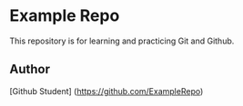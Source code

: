 # Example Repo

This repository is for learning and practicing Git and Github.


## Author
[Github  Student] (https://github.com/ExampleRepo)

